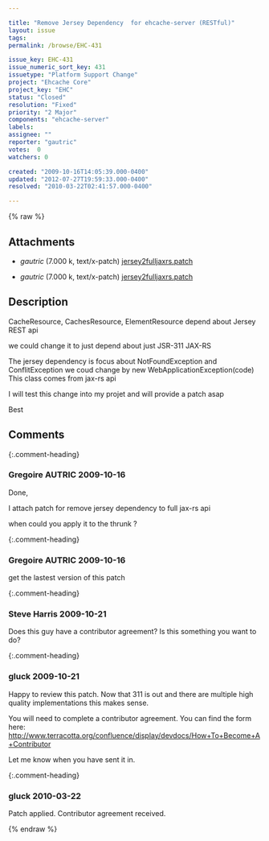 ```yaml
---

title: "Remove Jersey Dependency  for ehcache-server (RESTful)"
layout: issue
tags: 
permalink: /browse/EHC-431

issue_key: EHC-431
issue_numeric_sort_key: 431
issuetype: "Platform Support Change"
project: "Ehcache Core"
project_key: "EHC"
status: "Closed"
resolution: "Fixed"
priority: "2 Major"
components: "ehcache-server"
labels: 
assignee: ""
reporter: "gautric"
votes:  0
watchers: 0

created: "2009-10-16T14:05:39.000-0400"
updated: "2012-07-27T19:59:33.000-0400"
resolved: "2010-03-22T02:41:57.000-0400"

---
```




{% raw %}


## Attachments
  
* <em>gautric</em> (7.000 k, text/x-patch) [jersey2fulljaxrs.patch](/attachments/EHC/EHC-431/jersey2fulljaxrs.patch)
  
* <em>gautric</em> (7.000 k, text/x-patch) [jersey2fulljaxrs.patch](/attachments/EHC/EHC-431/jersey2fulljaxrs.patch)
  



## Description

<div markdown="1" class="description">


CacheResource, CachesResource, ElementResource depend about Jersey REST api 

we could change it to just depend about just JSR-311 JAX-RS 

The jersey dependency is focus about NotFoundException and ConflitException
we coud change by new WebApplicationException(code)
This class comes from jax-rs api

I will test this change into my projet and will provide a patch asap

Best


</div>

## Comments


{:.comment-heading}
### **Gregoire AUTRIC** <span class="date">2009-10-16</span>

<div markdown="1" class="comment">

Done,

I attach patch for remove jersey dependency to full jax-rs api

when could you apply it to the thrunk ?


</div>


{:.comment-heading}
### **Gregoire AUTRIC** <span class="date">2009-10-16</span>

<div markdown="1" class="comment">


get the lastest version of this patch

</div>


{:.comment-heading}
### **Steve Harris** <span class="date">2009-10-21</span>

<div markdown="1" class="comment">

Does this guy have a contributor agreement? Is this something you want to do?

</div>


{:.comment-heading}
### **gluck** <span class="date">2009-10-21</span>

<div markdown="1" class="comment">

Happy to review this patch. Now that 311 is out and there are multiple high quality implementations this makes sense.

You will need to complete a contributor agreement. You can find the form here: http://www.terracotta.org/confluence/display/devdocs/How+To+Become+A+Contributor

Let me know when you have sent it in.

</div>


{:.comment-heading}
### **gluck** <span class="date">2010-03-22</span>

<div markdown="1" class="comment">

Patch applied. Contributor agreement received. 

</div>



{% endraw %}
